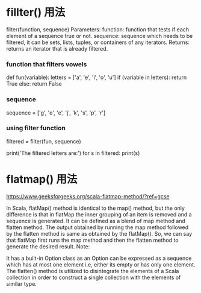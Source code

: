 


# fillter() 用法
filter(function, sequence)
Parameters:
function: function that tests if each element of a 
sequence true or not.
sequence: sequence which needs to be filtered, it can 
be sets, lists, tuples, or containers of any iterators.
Returns:
returns an iterator that is already filtered.

### function that filters vowels
def fun(variable):
	letters = ['a', 'e', 'i', 'o', 'u']
	if (variable in letters):
		return True
	else:
		return False


### sequence
sequence = ['g', 'e', 'e', 'j', 'k', 's', 'p', 'r']

### using filter function
filtered = filter(fun, sequence)

print('The filtered letters are:')
for s in filtered:
	print(s)

# flatmap() 用法

https://www.geeksforgeeks.org/scala-flatmap-method/?ref=gcse

In Scala, flatMap() method is identical to the map() method, but the only difference is that in flatMap the inner grouping of an item is removed and a sequence is generated. It can be defined as a blend of map method and flatten method. The output obtained by running the map method followed by the flatten method is same as obtained by the flatMap(). So, we can say that flatMap first runs the map method and then the flatten method to generate the desired result.
Note:

It has a built-in Option class as an Option can be expressed as a sequence which has at most one element i.e, either its empty or has only one element.
The flatten() method is utilized to disintegrate the elements of a Scala collection in order to construct a single collection with the elements of similar type.

